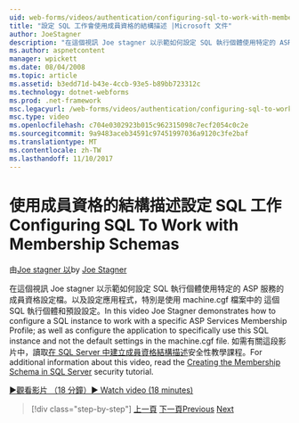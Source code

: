 ```yaml
---
uid: web-forms/videos/authentication/configuring-sql-to-work-with-membership-schemas
title: "設定 SQL 工作會使用成員資格的結構描述 |Microsoft 文件"
author: JoeStagner
description: "在這個視訊 Joe stagner 以示範如何設定 SQL 執行個體使用特定的 ASP 服務的成員資格設定檔。以及設定應用程式..."
ms.author: aspnetcontent
manager: wpickett
ms.date: 08/04/2008
ms.topic: article
ms.assetid: b3edd71d-b43e-4ccb-93e5-b89bb723312c
ms.technology: dotnet-webforms
ms.prod: .net-framework
msc.legacyurl: /web-forms/videos/authentication/configuring-sql-to-work-with-membership-schemas
msc.type: video
ms.openlocfilehash: c704e0302923b015c962315098c7ecf2054c0c2e
ms.sourcegitcommit: 9a9483aceb34591c97451997036a9120c3fe2baf
ms.translationtype: MT
ms.contentlocale: zh-TW
ms.lasthandoff: 11/10/2017
---
```

<a name="configuring-sql-to-work-with-membership-schemas"></a><span data-ttu-id="78154-103">使用成員資格的結構描述設定 SQL 工作</span><span class="sxs-lookup"><span data-stu-id="78154-103">Configuring SQL To Work with Membership Schemas</span></span>
====================
<span data-ttu-id="78154-104">由[Joe stagner 以](https://github.com/JoeStagner)</span><span class="sxs-lookup"><span data-stu-id="78154-104">by [Joe Stagner](https://github.com/JoeStagner)</span></span>

<span data-ttu-id="78154-105">在這個視訊 Joe stagner 以示範如何設定 SQL 執行個體使用特定的 ASP 服務的成員資格設定檔。以及設定應用程式，特別是使用 machine.cgf 檔案中的 這個 SQL 執行個體和預設設定。</span><span class="sxs-lookup"><span data-stu-id="78154-105">In this video Joe Stagner demonstrates how to configure a SQL instance to work with a specific ASP Services Membership Profile; as well as configure the application to specifically use this SQL instance and not the default settings in the machine.cgf file.</span></span> <span data-ttu-id="78154-106">如需有關這段影片中，讀取[在 SQL Server 中建立成員資格結構描述](../../overview/older-versions-security/membership/creating-the-membership-schema-in-sql-server-vb.md)安全性教學課程。</span><span class="sxs-lookup"><span data-stu-id="78154-106">For additional information about this video, read the [Creating the Membership Schema in SQL Server](../../overview/older-versions-security/membership/creating-the-membership-schema-in-sql-server-vb.md) security tutorial.</span></span>

[<span data-ttu-id="78154-107">&#9654;觀看影片 （18 分鐘）</span><span class="sxs-lookup"><span data-stu-id="78154-107">&#9654; Watch video (18 minutes)</span></span>](https://channel9.msdn.com/Blogs/ASP-NET-Site-Videos/configuring-sql-to-work-with-membership-schemas)

>[!div class="step-by-step"]
<span data-ttu-id="78154-108">[上一頁](understanding-aspnet-memberships.md)
[下一頁](changing-membership-settings-in-the-default-membership-schema.md)</span><span class="sxs-lookup"><span data-stu-id="78154-108">[Previous](understanding-aspnet-memberships.md)
[Next](changing-membership-settings-in-the-default-membership-schema.md)</span></span>

